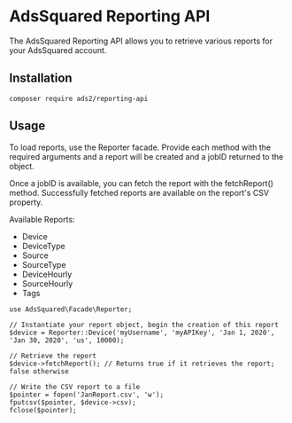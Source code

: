 # AdsSquared Reporting API

The AdsSquared Reporting API allows you to retrieve various reports for your AdsSquared account.

## Installation
```
composer require ads2/reporting-api
```

## Usage
To load reports, use the Reporter facade. Provide each method with the required arguments and a report will be created and a jobID returned to the object.

Once a jobID is available, you can fetch the report with the fetchReport() method. Successfully fetched reports are available on the report's CSV property.

Available Reports:
* Device
* DeviceType
* Source
* SourceType
* DeviceHourly
* SourceHourly
* Tags


```
use AdsSquared\Facade\Reporter;

// Instantiate your report object, begin the creation of this report
$device = Reporter::Device('myUsername', 'myAPIKey', 'Jan 1, 2020', 'Jan 30, 2020', 'us', 10000);

// Retrieve the report
$device->fetchReport(); // Returns true if it retrieves the report; false otherwise

// Write the CSV report to a file
$pointer = fopen('JanReport.csv', 'w');
fputcsv($pointer, $device->csv);
fclose($pointer);

```


